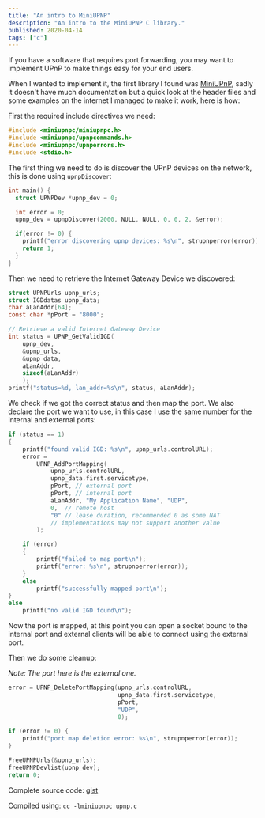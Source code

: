 ```yaml
---
title: "An intro to MiniUPNP"
description: "An intro to the MiniUPNP C library."
published: 2020-04-14
tags: ["c"]
---
```



If you have a software that requires port forwarding, you may want to implement UPnP to make things easy for your end users.

When I wanted to implement it, the first library I found was [MiniUPnP](http://miniupnp.free.fr/files/), sadly it doesn't have  much documentation but a quick look at the header files and some examples on the internet I managed to make it work, here is how:

First the required include directives we need:

```c
#include <miniupnpc/miniupnpc.h>
#include <miniupnpc/upnpcommands.h>
#include <miniupnpc/upnperrors.h>
#include <stdio.h>
```

The first thing we need to do is discover the UPnP devices on the network, this is done using `upnpDiscover`:

```c
int main() {
  struct UPNPDev *upnp_dev = 0;

  int error = 0;
  upnp_dev = upnpDiscover(2000, NULL, NULL, 0, 0, 2, &error);

  if(error != 0) {
    printf("error discovering upnp devices: %s\n", strupnperror(error));
    return 1;
  }
}
```

Then we need to retrieve the Internet Gateway Device we discovered:

```c
struct UPNPUrls upnp_urls;
struct IGDdatas upnp_data;
char aLanAddr[64];
const char *pPort = "8000";

// Retrieve a valid Internet Gateway Device
int status = UPNP_GetValidIGD(
    upnp_dev,
    &upnp_urls,
    &upnp_data,
    aLanAddr,
    sizeof(aLanAddr)
    );
printf("status=%d, lan_addr=%s\n", status, aLanAddr);
```

We check if we got the correct status and then map the port.
We also declare the port we want to use, in this case I use the same number for the internal and external ports:

```c
if (status == 1)
{
    printf("found valid IGD: %s\n", upnp_urls.controlURL);
    error =
        UPNP_AddPortMapping(
            upnp_urls.controlURL,
            upnp_data.first.servicetype,
            pPort, // external port
            pPort, // internal port
            aLanAddr, "My Application Name", "UDP",
            0,  // remote host
            "0" // lease duration, recommended 0 as some NAT
            // implementations may not support another value
        );

    if (error)
    {
        printf("failed to map port\n");
        printf("error: %s\n", strupnperror(error));
    }
    else
        printf("successfully mapped port\n");
}
else
    printf("no valid IGD found\n");
```

Now the port is mapped, at this point you can open a socket bound to the internal port and external clients will be able to connect using the external port.

Then we do some cleanup:

*Note: The port here is the external one.*

```c
error = UPNP_DeletePortMapping(upnp_urls.controlURL,
                               upnp_data.first.servicetype,
                               pPort,
                               "UDP",
                               0);

if (error != 0) {
    printf("port map deletion error: %s\n", strupnperror(error));
}

FreeUPNPUrls(&upnp_urls);
freeUPNPDevlist(upnp_dev);
return 0;
```

Complete source code: [gist](https://gist.github.com/edg-l/98241d2ef929661f0bb20136ebda16cd)

Compiled using: `cc -lminiupnpc upnp.c`
